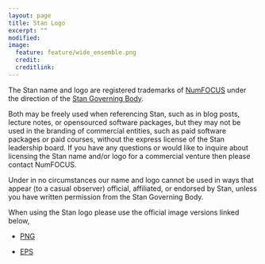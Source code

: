 ```yaml
---
layout: page
title: Stan Logo
excerpt: ""
modified:
image:
  feature: feature/wide_ensemble.png
  credit:
  creditlink:
---
```


The Stan name and logo are registered trademarks of [NumFOCUS](http://numfocus.org/)
under the direction of the [Stan Governing Body](/about#stan-governing-body-sgb).

Both may be freely used when referencing Stan, such as in blog posts, lecture notes,
or opensourced software packages, but they may not be used in the branding of commercial entities,
such as paid software packages or paid courses, without the express license of the Stan leadership board.
If you have any questions or would like to inquire about licensing the Stan name
and/or logo for a commercial venture then please contact NumFOCUS.

Under in no circumstances our name and logo cannot be used in ways that appear (to a casual observer) official, affiliated, or endorsed by Stan, unless you have written permission from the Stan Governing Body.

When using the Stan logo please use the official image versions linked below,

<script type="text/javascript">
  disableOn = 0;
</script>
* <p><a href="https://github.com/stan-dev/logos/blob/master/logo_tm.png">PNG</a></p>
* <p><a href="https://github.com/stan-dev/logos/blob/master/logo_tm.eps">EPS</a></p>
